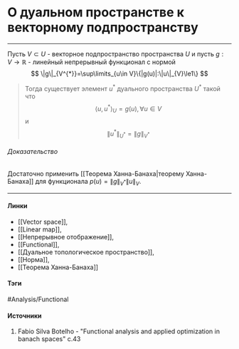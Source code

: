 # О дуальном пространстве к векторному подпространству
***
Пусть $V\subset U$ - векторное подпространство пространства $U$ и пусть $g:V\to\mathbb{R}$ - линейный непрерывный функционал с нормой
$$
\|g\|_{V^{*}}=\sup\limits_{u\in V}\{|g(u)|:\|u\|_{V}\le1\}
$$
>Тогда существует элемент $u^{*}$ дуального пространства $U^{*}$ такой что $$\langle u,u^{*}\rangle_{U}=g(u),\forall u\in V$$ и $$\|u^{*}\|_{U^{*}}=\|g\|_{V^{*}}$$

###### Доказательство
Достаточно применить [[Теорема Ханна-Банаха|теорему Ханна-Банаха]] для функционала $p(u)=\|g\|_{V^{*}}\|u\|_{V}$.
***
#### Линки
- [[Vector space]],
- [[Linear map]],
- [[Непрерывное отображение]],
- [[Functional]],
- [[Дуальное топологическое пространство]],
- [[Норма]],
- [[Теорема Ханна-Банаха]]
#### Тэги
 #Analysis/Functional 
#### Источники
1. Fabio Silva Botelho - "Functional analysis and applied optimization in banach spaces" c.43